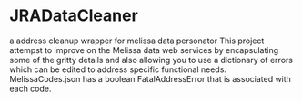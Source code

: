 # JRADataCleaner
a address cleanup wrapper for melissa data personator
This project attempst to improve on the Melissa data web services by encapsulating some of the gritty details and also allowing you to use a dictionary of errors which can be edited to address specific functional needs. 
MelissaCodes.json has a boolean FatalAddressError that is associated with each code.  

